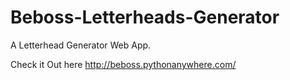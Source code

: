 # Beboss-Letterheads-Generator
A Letterhead Generator Web App.

Check it Out here
http://beboss.pythonanywhere.com/
